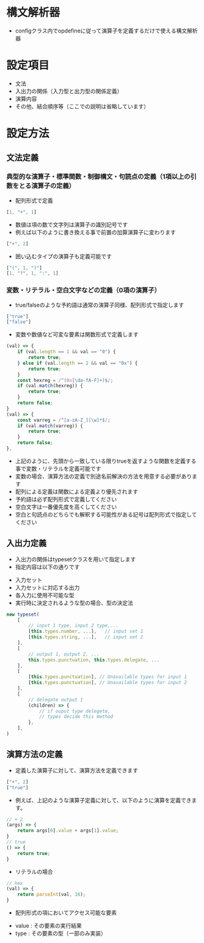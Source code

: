 # 構文解析器
* configクラス内でopdefineに従って演算子を定義するだけで使える構文解析器

# 設定項目
* 文法
* 入出力の関係（入力型と出力型の関係定義）
* 演算内容
* その他、結合順序等（ここでの説明は省略しています）

# 設定方法
## 文法定義
### 典型的な演算子・標準関数・制御構文・句読点の定義（1項以上の引数をとる演算子の定義）
* 配列形式で定義
```javascript
[1, "+", 1]
```
* 数値は項の数で文字列は演算子の識別記号です
* 例えば以下のように書き換える事で前置の加算演算子に変わります
```javascript
["+", 2]
```
* 囲い込むタイプの演算子も定義可能です
```javascript
["(", 1, ")"]
[1, "?", 1, ":", 1]
```

### 変数・リテラル・空白文字などの定義（0項の演算子）
* true/falseのような予約語は通常の演算子同様、配列形式で指定します
```javascript
["true"]
["false"]
```
* 変数や数値など可変な要素は関数形式で定義します
```javascript
(val) => {
    if (val.length == 1 && val == "0") {
        return true;
    } else if (val.length == 2 && val == "0x") {
        return true;
    }
    const hexreg = /^(0x[\da-fA-F]+)$/;
    if (val.match(hexreg)) {
        return true;
    }
    return false;
}
(val) => {
    const varreg = /^[a-zA-Z_][\w]*$/;
    if (val.match(varreg)) {
        return true;
    }
    return false;
},
```
* 上記のように、先頭から一致している限りtrueを返すような関数を定義する事で変数・リテラルを定義可能です
* 変数の場合、演算方法の定義で別途名前解決の方法を用意する必要があります
* 配列による定義は関数による定義より優先されます
* 予約語は必ず配列形式で定義してください
* 空白文字は一番優先度を高くしてください
* 空白と句読点のどちらでも解釈する可能性がある記号は配列形式で指定してください

## 入出力定義
* 入出力の関係はtypesetクラスを用いて指定します
* 指定内容は以下の通りです
+ 入力セット
+ 入力セットに対応する出力
+ 各入力に使用不可能な型
+ 実行時に決定されるような型の場合、型の決定法
```javascript
new typeset(
    [
        // input 1 type, input 2 type,...
        [this.types.number, ...],   // input set 1
        [this.types.string, ...],   // input set 2
    ],
    [
        // output 1, output 2, ...
        this.types.punctuation, this.types.delegate, ...
    ],
    [
        [this.types.punctuation], // Unavailable types for input 1
        [this.types.punctuation], // Unavailable types for input 2
    ],
    [
        // delegate output 1
        (children) => {
            // if ouput type delegete,
            // types decide this method
        },
    ],
)
```

## 演算方法の定義
* 定義した演算子に対して、演算方法を定義できます
```javascript
["+", 2]
["true"]
```
* 例えば、上記のような演算子定義に対して、以下のように演算を定義できます。
```javascript
// + 2
(args) => {
    return args[0].value + args[1].value;
}
// true
() => {
    return true;
}
```
* リテラルの場合
```javascript
// hex
(val) => {
    return parseInt(val, 16);
}
```
* 配列形式の項においてアクセス可能な要素
+ value : その要素の実行結果
+ type : その要素の型（一部のみ実装）
